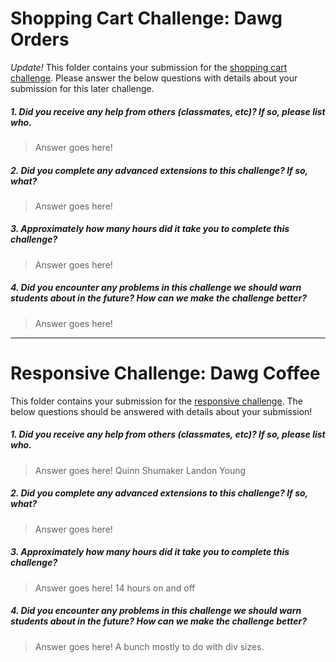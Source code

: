 # Shopping Cart Challenge: Dawg Orders

*Update!* This folder contains your submission for the [shopping cart challenge](http://info343-joelross.rhcloud.com/challenges/cart). Please answer the below questions with details about your submission for this later challenge.

##### 1. Did you receive any help from others (classmates, etc)? If so, please list who. #####
> Answer goes here!

##### 2. Did you complete any advanced extensions to this challenge? If so, what? #####
> Answer goes here!

##### 3. Approximately how many hours did it take you to complete this challenge? #####
> Answer goes here!

##### 4. Did you encounter any problems in this challenge we should warn students about in the future? How can we make the challenge better? #####
> Answer goes here!




***

# Responsive Challenge: Dawg Coffee

This folder contains your submission for the [responsive challenge](http://faculty.washington.edu/joelross/courses/info343/#/challenges/responsive). The below questions should be answered with details about your submission!


##### 1. Did you receive any help from others (classmates, etc)? If so, please list who. #####
> Answer goes here!
Quinn Shumaker
Landon Young

##### 2. Did you complete any advanced extensions to this challenge? If so, what? #####
> Answer goes here!

##### 3. Approximately how many hours did it take you to complete this challenge? #####
> Answer goes here!
14 hours on and off

##### 4. Did you encounter any problems in this challenge we should warn students about in the future? How can we make the challenge better? #####
> Answer goes here!
A bunch mostly to do with div sizes.

